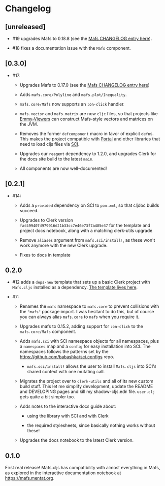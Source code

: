 # Changelog

## [unreleased]

  - #19 upgrades Mafs to 0.18.8 (see the [Mafs CHANGELOG entry
    here](https://github.com/stevenpetryk/mafs/blob/main/CHANGELOG.md#0188)).

  - #18 fixes a documentation issue with the `Mafs` component.

## [0.3.0]

- #17:

  - Upgrades Mafs to 0.17.0 (see the [Mafs CHANGELOG entry
    here](https://github.com/stevenpetryk/mafs/blob/main/CHANGELOG.md#0170))

  - Adds `mafs.core/Polyline` and `mafs.plot/Inequality`.

  - `mafs.core/Mafs` now supports an `:on-click` handler.

  - `mafs.vector` and `mafs.matrix` are now `cljc` files, so that projects like
    [Emmy-Viewers](https://github.com/mentat-collective/emmy-viewers) can
    construct Mafs-style vectors and matrices on the JVM.

  - Removes the former `defcomponent` macro in favor of explicit `defn`s. This
    makes the project compatible with [Portal](https://github.com/djblue/portal)
    and other libraries that need to load cljs files via
    [SCI](https://github.com/babashka/sci).

  - Upgrades our `reagent` dependency to 1.2.0, and upgrades Clerk for the docs
    site build to the latest `main`.

  - All components are now well-documented!


## [0.2.1]

- #14:

  - Adds a `provided` dependency on SCI to `pom.xml`, so that cljdoc builds
    succeed.

  - Upgrades to Clerk version `fad499407d979916d21b33cc7e46e73f7a485e37` for the
    template and project docs notebook, along with a matching clerk-utils
    upgrade.

  - Remove `aliases` argument from `mafs.sci/install!`, as these won't work
    anymore with the new Clerk upgrade.

  - Fixes to docs in template

## 0.2.0

- #12 adds a `deps-new` template that sets up a basic Clerk project with
  `Mafs.cljs` installed as a dependency. [The template lives
  here](https://github.com/mentat-collective/Mafs.cljs/tree/main/resources/mafs/clerk).

- #7:

  - Renames the `mafs` namespace to `mafs.core` to prevent collisions with the
    `"mafs"` package import. I was hesitant to do this, but of course you can
    always alias `mafs.core` to `mafs` when you require it.

  - Upgrades mafs to 0.15.2, adding support for `:on-click` to the
    `mafs.core/Mafs` component.

  - Adds `mafs.sci` with SCI namespace objects for all namespaces, plus a
    `namespaces` map and a `config` for easy installation into SCI. The
    namespaces follows the patterns set by the
    https://github.com/babashka/sci.configs repo.

    - `mafs.sci/install!` allows the user to install `Mafs.cljs` into SCI's
      shared context with one mutating call.

  - Migrates the project over to `clerk-utils` and all of its new custom build
    stuff. This let me simplify development, update the README and DEVELOPING
    pages and kill my shadow-cljs.edn file. `user.clj` gets quite a bit simpler
    too.

  - Adds notes to the interactive docs guide about:

    - using the library with SCI and with Clerk

    - the required stylesheets, since basically nothing works without these!

  - Upgrades the docs notebook to the latest Clerk version.

## 0.1.0

First real release! Mafs.cljs has compatibility with almost everything in Mafs,
as explored in the interactive documentation notebook at
https://mafs.mentat.org.
